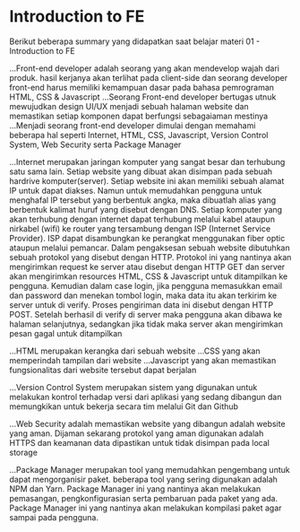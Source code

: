 # Introduction to FE

Berikut beberapa summary yang didapatkan saat belajar materi 01 - Introduction to FE

...Front-end developer adalah seorang yang akan mendevelop wajah dari produk. hasil kerjanya akan terlihat pada client-side dan seorang developer front-end harus memiliki kemampuan dasar pada bahasa pemrograman HTML, CSS & Javascript
...Seorang Front-end developer bertugas utnuk mewujudkan design UI/UX menjadi sebuah halaman website dan memastikan setiap komponen dapat berfungsi sebagaiaman mestinya
...Menjadi seorang front-end developer dimulai dengan memahami beberapa hal seperti Internet, HTML, CSS, Javascript, Version Control System, Web Security serta Package Manager

...Internet merupakan jaringan komputer yang sangat besar dan terhubung satu sama lain. Setiap website yang dibuat akan disimpan pada sebuah hardrive komputer(server). Setiap website ini akan memiliki sebuah alamat IP untuk dapat diakses. Namun untuk memudahkan pengguna untuk menghafal IP tersebut yang berbentuk angka, maka dibuatlah alias yang berbentuk kalimat huruf yang disebut dengan DNS. Setiap komputer yang akan terhubung dengan internet dapat terhubung melalui kabel ataupun nirkabel (wifi) ke router yang tersambung dengan ISP (Internet Service Provider). ISP dapat disambungkan ke perangkat menggunakan fiber optic ataupun melalui pemancar. Dalam pengaksesan sebuah website dibutuhkan sebuah protokol yang disebut dengan HTTP. Protokol ini yang nantinya akan mengirimkan request ke server atau disebut dengan HTTP GET dan server akan mengirimkan resources HTML, CSS & Javascript untuk ditampilkan ke pengguna. Kemudian dalam case login, jika pengguna memasukkan email dan password dan menekan tombol login, maka data itu akan terkirim ke server untuk di verify. Proses pengiriman data ini disebut dengan HTTP POST. Setelah berhasil di verify di server maka pengguna akan dibawa ke halaman selanjutnya, sedangkan jika tidak maka server akan mengirimkan pesan gagal untuk ditampilkan

...HTML merupakan kerangka dari sebuah website
...CSS yang akan memperindah tampilan dari website
...Javascript yang akan memastikan fungsionalitas dari website tersebut dapat berjalan

...Version Control System merupakan sistem yang digunakan untuk melakukan kontrol terhadap versi dari aplikasi yang sedang dibangun dan memungkikan untuk bekerja secara tim melalui Git dan Github

...Web Security adalah memastikan website yang dibangun adalah website yang aman. Dijaman sekarang protokol yang aman digunakan adalah HTTPS dan keamanan data dipastikan untuk tidak disimpan pada local storage

...Package Manager merupakan tool yang memudahkan pengembang untuk dapat mengorganisir paket. beberapa tool yang sering digunakan adalah NPM dan Yarn. Package Manager ini yang nantinya akan melakukan pemasangan, pengkonfigurasian serta pembaruan pada paket yang ada. Package Manager ini yang nantinya akan melakukan kompilasi paket agar sampai pada pengguna.
